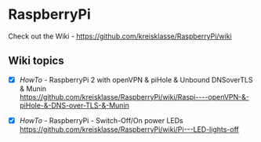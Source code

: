 # RaspberryPi


Check out the Wiki - https://github.com/kreisklasse/RaspberryPi/wiki

## Wiki topics
- [x] *HowTo* - RaspberryPi 2 with openVPN & piHole & Unbound DNSoverTLS & Munin  
https://github.com/kreisklasse/RaspberryPi/wiki/Raspi----openVPN-&-piHole-&-DNS-over-TLS-&-Munin

- [x] *HowTo* - RaspberryPi - Switch-Off/On power LEDs  
https://github.com/kreisklasse/RaspberryPi/wiki/Pi---LED-lights-off
